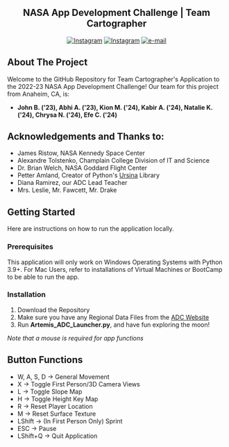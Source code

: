 <div align="center">
  <h2 align="center">NASA App Development Challenge | Team Cartographer</h2>

  <p align="center">
    <a href="https://www.instagram.com/fpa.cartographers/"><img src="https://img.shields.io/badge/Instagram-E4405F?style=for-the-badge&logo=instagram&logoColor=white" alt="Instagram"></a>
    <a href="https://www.nasa.gov/stem/nextgenstem/moon/app_challenge.html"><img src="https://i.ibb.co/Hg7ZFrY/Group-13-2.png" alt="Instagram"></a>
    <a href="mailto:jbouyer151@students.fairmontschools.com,scelik913@students.fairmontschools.com,nkwok887@students.fairmontschools.com,aarya999@students.fairmontschools.com,kmanesh377@students.fairmontschools.com,kalkhairy608@students.fairmontschools.com,cdoan925@students.fairmontschools.com"><img src="https://img.shields.io/badge/Gmail-D14836?style=for-the-badge&logo=gmail&logoColor=white" alt="e-mail"></a>

  </p>
</div>

<!-- ABOUT THE PROJECT -->
## About The Project


Welcome to the GitHub Repository for Team Cartographer's Application to the 2022-23 NASA App Development Challenge! Our team for this project from Anaheim, CA, is:<br>
- <b> John B. ('23), Abhi A. ('23), Kion M. ('24), Kabir A. ('24), Natalie K. ('24), Chrysa N. ('24), Efe C. ('24) </b>


## Acknowledgements and Thanks to:
- James Ristow, NASA Kennedy Space Center<br>
- Alexandre Tolstenko, Champlain College Division of IT and Science <br>
- Dr. Brian Welch, NASA Goddard Flight Center<br>
- Petter Amland, Creator of Python's <a href="https://www.ursinaengine.org/">Ursina</a> Library<br>
- Diana Ramirez, our ADC Lead Teacher<br>
- Mrs. Leslie, Mr. Fawcett, Mr. Drake 


<!-- GETTING STARTED -->

## Getting Started

Here are instructions on how to run the application locally. 

### Prerequisites

This application will only work on Windows Operating Systems with Python 3.9+. For Mac Users, refer to installations of Virtual Machines or BootCamp to be able to run the app. 

### Installation

1. Download the Repository
2. Make sure you have any Regional Data Files from the <a href="https://www.nasa.gov/stem/nextgenstem/moon/nasa-2023-adc-handbook.html">ADC Website</a>
3. Run <b>Artemis_ADC_Launcher.py</b>, and have fun exploring the moon!




<i> Note that a mouse is required for app functions </i>

<!-- KEY BINDINGS -->

## Button Functions 

- W, A, S, D -> General Movement
- X -> Toggle First Person/3D Camera Views
- L -> Toggle Slope Map
- H -> Toggle Height Key Map
- R -> Reset Player Location
- M -> Reset Surface Texture
- LShift -> (In First Person Only) Sprint
- ESC -> Pause
- LShift+Q -> Quit Application

